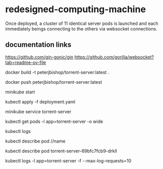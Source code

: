 # redesigned-computing-machine

Once deployed, a cluster of 11 identical server pods is launched and each immediately beings connecting to the others via websocket connections.

## documentation links

https://github.com/gin-gonic/gin
https://github.com/gorilla/websocket?tab=readme-ov-file

docker build -t peterjbishop/torrent-server:latest .

docker push peterjbishop/torrent-server:latest

minikube start

kubectl apply -f deployment.yaml

minikube service torrent-server

kubectl get pods -l app=torrent-server -o wide

kubectl logs

kubectl describe pod //name

kubectl describe pod torrent-server-69bfc7fcb9-drkll 

kubectl logs -l app=torrent-server -f --max-log-requests=10
